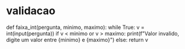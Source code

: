 # validacao

def faixa_int(pergunta, minimo, maximo):
  while True:
    v = int(input(pergunta))
    if v < minimo or v > maximo:
      print(f"Valor invalido, digite um valor entre {minimo} e {maximo}")
    else:
      return v
